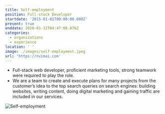 ```yaml
---
title: Self-employment
position: Full-stack Developer
startdate: '2015-01-01T00:00:00.000Z'
present: true
enddate: 2020-01-12T04:47:08.876Z
categories:
  - organizations
  - experience
location: ' '
image: ./images/self-employment.jpeg
url: 'https://nvimai.com'
---
```

* Full-stack web developer, proficient marketing tools, strong teamwork were required to play the role.
* We are a team to create and execute plans for many projects from the customer’s idea to the top search queries on search engines: building websites, writing content, doing digital marketing and gaining traffic are included in our services.

![Self-employment](/assets/self-employment.jpeg)

